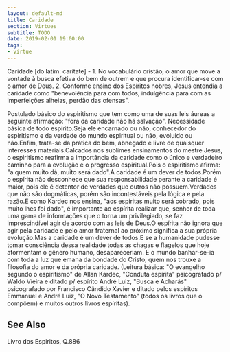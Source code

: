 ```yaml
---
layout: default-md
title: Caridade
section: Virtues
subtitle: TODO
date: 2019-02-01 19:00:00
tags: 
- virtue
---
```


Caridade [do latim: caritate] - 1. No vocabulário cristão, o amor que move a vontade à busca efetiva do bem de outrem e que procura identificar-se com o amor de Deus. 2. Conforme ensino dos Espíritos nobres, Jesus entendia a caridade como "benevolência para com todos, indulgência para com as imperfeições alheias, perdão das ofensas".

Postulado básico do espiritismo que tem como uma de suas leis áureas a seguinte afirmação: "fora da caridade não há salvação". Necessidade básica de todo espírito.Seja ele encarnado ou não, conhecedor do espiritismo e da verdade do mundo espiritual ou não, evoluído ou não.Enfim, trata-se da prática do bem, abnegado e livre de quaisquer interesses materiais.Calcados nos sublimes ensinamentos do mestre Jesus, o espiritismo reafirma a importância da caridade como o único e verdadeiro caminho para a evolução e o progresso espiritual.Pois o espiritismo afirma: "a quem muito dá, muito será dado".A caridade é um dever de todos.Porém o espírita não desconhece que sua responsabilidade perante a caridade é maior, pois ele é detentor de verdades que outros não possuem.Verdades que não são dogmáticas, porém são incontestáveis pela lógica e pela razão.E como Kardec nos ensina, "aos espíritas muito será cobrado, pois muito lhes foi dado", é importante ao espírita realizar que, senhor de toda uma gama de informações que o torna um privilegiado, se faz imprescindível agir de acordo com as leis de Deus.O espírita não ignora que agir pela caridade e pelo amor fraternal ao próximo significa a sua própria evolução.Mas a caridade é um dever de todos.E se a humanidade pudesse tomar consciência dessa realidade todas as chagas e flagelos que hoje atormentam o gênero humano, desapareceriam. E o mundo banhar-se-ia com toda a luz que emana da bondade do Cristo, quem nos trouxe a filosofia do amor e da própria caridade. (Leitura básica: "O evangelho segundo o espiritismo" de Allan Kardec, "Conduta espírita" psicografado p/ Waldo Vieira e ditado p/ espírito André Luiz, "Busca e Acharás" psicografado por Francisco Cândido Xavier e ditado pelos espíritos Emmanuel e André Luiz, "O Novo Testamento" (todos os livros que o compõem) e muitos outros livros espíritas).

## See Also
Livro dos Espiritos, Q.886


